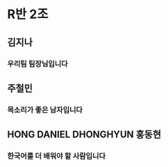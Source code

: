 # R반 2조

## 김지나
### 우리팀 팀장님입니다

## 주철민
### 목소리가 좋은 남자입니다

## HONG DANIEL DHONGHYUN 홍동현
### 한국어를 더 배워야 할 사람입니다